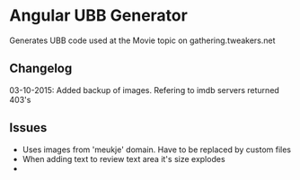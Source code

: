 # Angular UBB Generator

Generates UBB code used at the Movie topic on gathering.tweakers.net

## Changelog

03-10-2015: Added backup of images. Refering to imdb servers returned 403's


## Issues
- Uses images from 'meukje' domain. Have to be replaced by custom files
- When adding text to review text area it's size explodes
- 